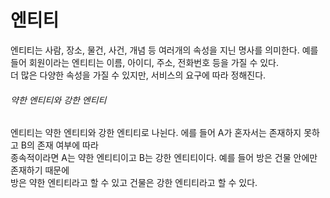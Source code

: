 # 엔티티
엔티티는 사람, 장소, 물건, 사건, 개념 등 여러개의 속성을 지닌 명사를 의미한다. 예를 들어 회원이라는 엔티티는 이름, 아이디, 주소, 전화번호 등을 가질 수 있다.<br/>
더 많은 다양한 속성을 가질 수 있지만, 서비스의 요구에 따라 정해진다.<br/>

###### 약한 엔티티와 강한 엔티티
엔티티는 약한 엔티티와 강한 엔티티로 나뉜다. 에를 들어 A가 혼자서는 존재하지 못하고 B의 존재 여부에 따라<br/>
종속적이라면 A는 약한 엔티티이고 B는 강한 엔티티이다. 예를 들어 방은 건물 안에만 존재하기 때문에<br/>
방은 약한 엔티티라고 할 수 있고 건물은 강한 엔티티라고 할 수 있다.